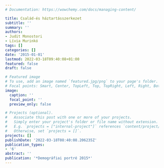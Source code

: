 ```yaml
---
# Documentation: https://wowchemy.com/docs/managing-content/

title: Család-és háztartásszerkezet
subtitle: ''
summary: ''
authors:
- Judit Monostori
- Lívia Murinkó
tags: []
categories: []
date: '2015-01-01'
lastmod: 2022-03-18T09:40:08+01:00
featured: false
draft: false

# Featured image
# To use, add an image named `featured.jpg/png` to your page's folder.
# Focal points: Smart, Center, TopLeft, Top, TopRight, Left, Right, BottomLeft, Bottom, BottomRight.
image:
  caption: ''
  focal_point: ''
  preview_only: false

# Projects (optional).
#   Associate this post with one or more of your projects.
#   Simply enter your project's folder or file name without extension.
#   E.g. `projects = ["internal-project"]` references `content/project/deep-learning/index.md`.
#   Otherwise, set `projects = []`.
projects: []
publishDate: '2022-03-18T08:40:08.206235Z'
publication_types:
- '6'
abstract: ''
publication: '*Demográfiai portré 2015*'
---
```

